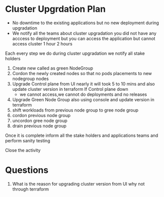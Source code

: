 # Cluster Upgrdation Plan
- No downtime to the existing applications but no new deployment during upgradation
- We notify all the teams about cluster upgradation you did not have any acccess to deployment but you can access the application but cannot access cluster 1 hour 2 hours

Each every step we do during cluster upgradation we notify all stake holders

1. Create new called as green NodeGroup
2. Cordon the newly created nodes so that no pods placements to new nodegroup nodes
3. Upgrade Control plane from UI nearly it will took 5 to 10 mins and also update cluster version in terraform
   If Control plane down
   - we cannot access,we cannot do deployments and no releases
4. Upgrade Green Node Group also using console and update version in terraform
5. shift workloads from previous node group to gree node group
6. cordon previous node group
7. uncordon gree node group
8. drain previous node group

Once it is complete inform all the stake holders and applications teams and perform sanity testing

Close the activity

# Questions
1. What is the reason for upgrading cluster version from UI why not through terraform 